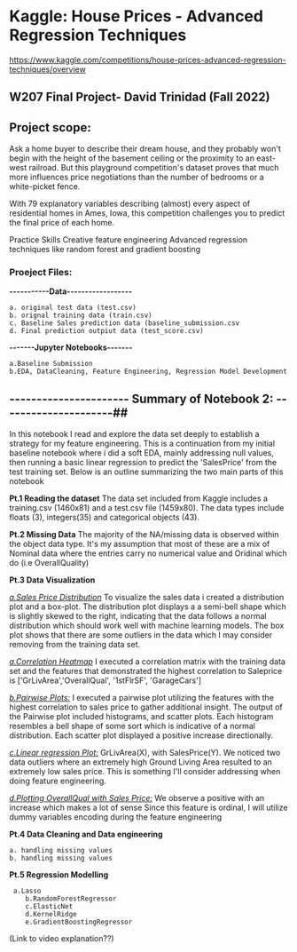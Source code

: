 # Kaggle: House Prices - Advanced Regression Techniques
 https://www.kaggle.com/competitions/house-prices-advanced-regression-techniques/overview
 ## W207 Final Project- David Trinidad (Fall 2022)

## Project scope:

Ask a home buyer to describe their dream house, and they probably won't begin with the height of the basement ceiling or the proximity to an east-west railroad. But this playground competition's dataset proves that much more influences price negotiations than the number of bedrooms or a white-picket fence.

With 79 explanatory variables describing (almost) every aspect of residential homes in Ames, Iowa, this competition challenges you to predict the final price of each home.

Practice Skills
Creative feature engineering 
Advanced regression techniques like random forest and gradient boosting

### Proeject Files:
   **-----------Data------------------**

    a. original test data (test.csv)
    b. orignal training data (train.csv)
    c. Baseline Sales prediction data (baseline_submission.csv
    d. Final prediction outpiut data (test_score.csv)

**-------Jupyter Notebooks-------**
    
    a.Baseline Submission 
    b.EDA, DataCleaning, Feature Engineering, Regression Model Development

    

## ---------------------- Summary of Notebook 2: ---------------------##    
In this notebook I read and explore the data set deeply to establish a strategy for my feature engineering. This is a continuation from my initial baseline notebook where i did a soft EDA, mainly addressing null values, then running a basic linear regression to predict the 'SalesPrice' from the test training set. Below is an outline summarizing the two main parts of this notebook

**Pt.1 Reading the dataset**
The data set included from Kaggle includes a training.csv (1460x81) and a test.csv file (1459x80). The data types include floats (3), integers(35) and categorical objects (43). 

**Pt.2 Missing Data**
The majority of the NA/missing data is observed within the object data type. It's my assumption that most of these are a mix of Nominal data where the entries carry no numerical value and Oridinal which do (i.e OverallQuality)

**Pt.3 Data Visualization** 

<u>*a.Sales Price Distribution*</u> To visualize the sales data i created a distribution plot and a box-plot. The distribution plot displays a a semi-bell shape which is slightly skewed to the right, indicating that the data follows a normal distribution which should work well with machine learning models. The box plot shows that there are some outliers in the data which I may consider removing from the training data set.
 
<u>*a.Correlation Heatmap*</u> I executed a correlation matrix with the training data set and the features that demonstrated the highest correlation to Saleprice is  ['GrLivArea','OverallQual', '1stFlrSF', 'GarageCars']  

<u>*b.Pairwise Plots:*</u> I executed a pairwise plot utilizing the features with the highest correlation to sales price to gather additional insight. The output of the Pairwise plot included histograms, and scatter plots. Each histogram resembles a bell shape of some sort which is indicative of a normal distribution. Each scatter plot displayed a positive increase directionally. 

<u>*c.Linear regression Plot:*</u> GrLivArea(X), with SalesPrice(Y). We noticed two data outliers where an extremely high Ground Living Area resulted to an extremely low sales price. This is something I'll consider addressing when doing feature engineering. 

<u>*d.Plotting OverallQual with Sales Price:*</u> We observe a positive with an increase which makes a lot of sense
Since this feature is ordinal, I will utilize dummy variables encoding during the feature engineering

**Pt.4 Data Cleaning and Data engineering**  

    a. handling missing values  
    b. handling missing values   


**Pt.5 Regression Modelling** 

     a.Lasso  
        b.RandomForestRegressor  
        c.ElasticNet  
        d.KernelRidge  
        e.GradientBoostingRegressor



(Link to video explanation??)
